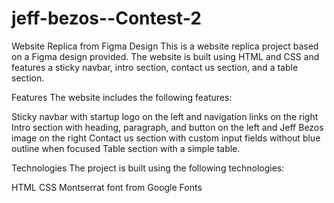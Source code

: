 # jeff-bezos--Contest-2
Website Replica from Figma Design
This is a website replica project based on a Figma design provided. The website is built using HTML and CSS and features a sticky navbar, intro section, contact us section, and a table section.

Features
The website includes the following features:

Sticky navbar with startup logo on the left and navigation links on the right
Intro section with heading, paragraph, and button on the left and Jeff Bezos image on the right
Contact us section with custom input fields without blue outline when focused
Table section with a simple table.

Technologies
The project is built using the following technologies:

HTML
CSS
Montserrat font from Google Fonts
